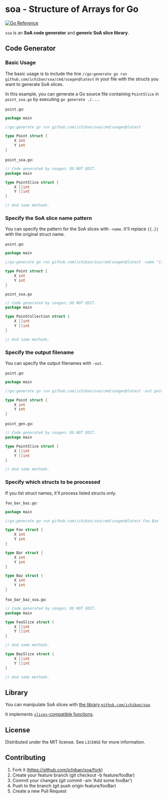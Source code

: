 # soa - Structure of Arrays for Go

[![Go Reference](https://pkg.go.dev/badge/github.com/ichiban/soa.svg)](https://pkg.go.dev/github.com/ichiban/soa)

`soa` is an **SoA code generator** and **generic SoA slice library**.

## Code Generator

### Basic Usage

The basic usage is to include the line `//go:generate go run github.com/ichiban/soa/cmd/soagen@latest` in your file with the structs you want to generate SoA slices.

In this example, you can generate a Go source file containing `PointSlice` in `point_soa.go` by executing `go generate ./...`.

`point.go`:

```go
package main

//go:generate go run github.com/ichiban/soa/cmd/soagen@latest

type Point struct {
	X int
	Y int
}
```

`point_soa.go`:

```go
// Code generated by soagen; DO NOT EDIT.
package main

type PointSlice struct {
	X []int
	Y []int
}

// And some methods.
```

### Specify the SoA slice name pattern

You can specify the pattern for the SoA slices with `-name`. It'll replace `{{.}}` with the original struct name.

`point.go`:

```go
package main

//go:generate go run github.com/ichiban/soa/cmd/soagen@latest -name "{{.}}Collection"

type Point struct {
	X int
	Y int
}
```

`point_soa.go`

```go
// Code generated by soagen; DO NOT EDIT.
package main

type PointCollection struct {
	X []int
	Y []int
}

// And some methods.
```

### Specify the output filename

You can specify the output filenames with `-out`.

`point.go`:

```go
package main

//go:generate go run github.com/ichiban/soa/cmd/soagen@latest -out point_gen.go

type Point struct {
	X int
	Y int
}
```

`point_gen.go`:

```go
// Code generated by soagen; DO NOT EDIT.
package main

type PointSlice struct {
	X []int
	Y []int
}

// And some methods.
```

### Specify which structs to be processed

If you list struct names, it'll process listed structs only.

`foo_bar_baz.go`:

```go
package main

//go:generate go run github.com/ichiban/soa/cmd/soagen@latest Foo Baz

type Foo struct {
	X int
	Y int
}

type Bar struct {
	X int
	Y int
}

type Baz struct {
	X int
	Y int
}
```

`foo_bar_baz_soa.go`:

```go
// Code generated by soagen; DO NOT EDIT.
package main

type FooSlice struct {
	X []int
	Y []int
}

// And some methods.

type BazSlice struct {
	X []int
	Y []int
}

// And some methods.
```

## Library

You can manipulate SoA slices with [the library `github.com/ichiban/soa`](https://pkg.go.dev/github.com/ichiban/soa).

It implements [`slices`-compatible functions](https://pkg.go.dev/slices).

## License

Distributed under the MIT license. See `LICENSE` for more information.

## Contributing

1. Fork it (https://github.com/ichiban/soa/fork)
2. Create your feature branch (git checkout -b feature/fooBar)
3. Commit your changes (git commit -am 'Add some fooBar')
4. Push to the branch (git push origin feature/fooBar)
5. Create a new Pull Request
